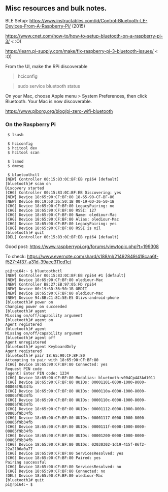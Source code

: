 ## Misc resources and bulk notes.

BLE Setup:
https://www.instructables.com/id/Control-Bluetooth-LE-Devices-From-A-Raspberry-Pi/ (2015)

https://www.cnet.com/how-to/how-to-setup-bluetooth-on-a-raspberry-pi-3/ < :O(

https://learn.pi-supply.com/make/fix-raspberry-pi-3-bluetooth-issues/ < :O)

From the UI, make the RPi discoverable

> hciconfig

> sudo service bluetooth status

On your Mac, choose Apple menu > System Preferences, then click Bluetooth. Your Mac is now discoverable.

https://www.piborg.org/blog/pi-zero-wifi-bluetooth


### On the Raspberry Pi
```
 $ lsusb
```

```
 $ hciconfig
 $ hcitool dev
 $ hcitool scan
```

```
 $ lsmod
 $ dmesg
```

```
 $ bluetoothctl
[NEW] Controller 00:15:83:0C:BF:EB rpi64 [default]
[bluetooth]# scan on
Discovery started
[CHG] Controller 00:15:83:0C:BF:EB Discovering: yes
[NEW] Device 18:65:90:CF:BF:80 18-65-90-CF-BF-80
[NEW] Device 00:19:6D:36:50:1B 00-19-6D-36-50-1B
[CHG] Device 18:65:90:CF:BF:80 LegacyPairing: no
[CHG] Device 18:65:90:CF:BF:80 RSSI: 127
[CHG] Device 18:65:90:CF:BF:80 Name: olediour-Mac
[CHG] Device 18:65:90:CF:BF:80 Alias: olediour-Mac
[CHG] Device 18:65:90:CF:BF:80 LegacyPairing: yes
[CHG] Device 18:65:90:CF:BF:80 RSSI is nil
[bluetooth]# quit
[DEL] Controller 00:15:83:0C:BF:EB rpi64 [default]
```

Good post: https://www.raspberrypi.org/forums/viewtopic.php?t=199308

To check: https://www.evernote.com/shard/s188/nl/21492849/418caa6f-f527-4f37-a31d-39aee311cd1e/

```
pi@rpi64:~ $ bluetoothctl
[NEW] Controller 00:15:83:0C:BF:EB rpi64 #1 [default]
[NEW] Device 18:65:90:CF:BF:80 olediour-Mac
[NEW] Controller B8:27:EB:97:05:FD rpi64
[NEW] Device 00:19:6D:36:50:1B OBDII
[NEW] Device 18:65:90:CF:BF:80 olediour-Mac
[NEW] Device 94:8B:C1:8C:5E:E5 Olivs-android-phone
[bluetooth]# power on
Changing power on succeeded
[bluetooth]# agent
Missing on/off/capability argument
[bluetooth]# agent on
Agent registered
[bluetooth]# agent
Missing on/off/capability argument
[bluetooth]# agent off
Agent unregistered
[bluetooth]# agent KeyboardOnly
Agent registered
[bluetooth]# pair 18:65:90:CF:BF:80
Attempting to pair with 18:65:90:CF:BF:80
[CHG] Device 18:65:90:CF:BF:80 Connected: yes
Request PIN code
[agent] Enter PIN code: 1234
[CHG] Device 18:65:90:CF:BF:80 Modalias: bluetooth:v004Cp4A3Ad1011
[CHG] Device 18:65:90:CF:BF:80 UUIDs: 00001101-0000-1000-8000-00805f9b34fb
[CHG] Device 18:65:90:CF:BF:80 UUIDs: 0000110a-0000-1000-8000-00805f9b34fb
[CHG] Device 18:65:90:CF:BF:80 UUIDs: 0000110c-0000-1000-8000-00805f9b34fb
[CHG] Device 18:65:90:CF:BF:80 UUIDs: 00001112-0000-1000-8000-00805f9b34fb
[CHG] Device 18:65:90:CF:BF:80 UUIDs: 00001117-0000-1000-8000-00805f9b34fb
[CHG] Device 18:65:90:CF:BF:80 UUIDs: 0000111f-0000-1000-8000-00805f9b34fb
[CHG] Device 18:65:90:CF:BF:80 UUIDs: 00001200-0000-1000-8000-00805f9b34fb
[CHG] Device 18:65:90:CF:BF:80 UUIDs: 02030302-1d19-415f-86f2-22a2106a0a77
[CHG] Device 18:65:90:CF:BF:80 ServicesResolved: yes
[CHG] Device 18:65:90:CF:BF:80 Paired: yes
Pairing successful
[CHG] Device 18:65:90:CF:BF:80 ServicesResolved: no
[CHG] Device 18:65:90:CF:BF:80 Connected: no
[DEL] Device 18:65:90:CF:BF:80 olediour-Mac
[bluetooth]# quit
pi@rpi64:~ $
```
